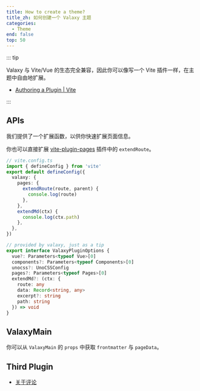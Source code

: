 ```yaml
---
title: How to create a theme?
title_zh: 如何创建一个 Valaxy 主题
categories:
  - Theme
end: false
top: 50
---
```


::: tip

Valaxy 与 Vite/Vue 的生态完全兼容，因此你可以像写一个 Vite 插件一样，在主题中自由地扩展。

- [Authoring a Plugin | Vite](https://vitejs.dev/guide/api-plugin.html#authoring-a-plugin)

:::

## APIs

我们提供了一个扩展函数，以供你快速扩展页面信息。

你也可以直接扩展 [vite-plugin-pages](https://github.com/hannoeru/vite-plugin-pages) 插件中的 `extendRoute`。

```ts
// vite.config.ts
import { defineConfig } from 'vite'
export default defineConfig({
  valaxy: {
    pages: {
      extendRoute(route, parent) {
        console.log(route)
      },
    },
    extendMd(ctx) {
      console.log(ctx.path)
    },
  },
})
```

```ts
// provided by valaxy, just as a tip
export interface ValaxyPluginOptions {
  vue?: Parameters<typeof Vue>[0]
  components?: Parameters<typeof Components>[0]
  unocss?: UnoCSSConfig
  pages?: Parameters<typeof Pages>[0]
  extendMd?: (ctx: {
    route: any
    data: Record<string, any>
    excerpt?: string
    path: string
  }) => void
}
```

## ValaxyMain

你可以从 `ValaxyMain` 的 `props` 中获取 `frontmatter` 与 `pageData`。

## Third Plugin

- [关于评论](/themes/comment)
